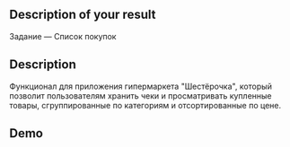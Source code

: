 ## Description of your result

Задание — Список покупок

## Description

Функционал для приложения гипермаркета "Шестёрочка", который позволит пользователям хранить чеки и просматривать купленные товары, сгруппированные по категориям и отсортированные по цене.

## Demo
